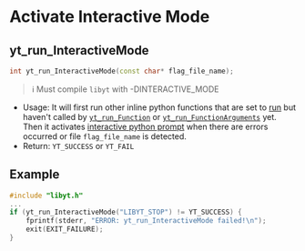 # Activate Interactive Mode

## yt\_run\_InteractiveMode
```cpp
int yt_run_InteractiveMode(const char* flag_file_name);
```
> :information_source: Must compile `libyt` with -DINTERACTIVE_MODE
- Usage: It will first run other inline python functions that are set to [run](../InSituPythonAnalysis/InteractivePythonPrompt.md#run-1) but haven't called by [`yt_run_Function`](PerformInlineAnalysis.md#yt_run_function) or [`yt_run_FunctionArguments`](PerformInlineAnalysis.md#yt_run_functionarguments) yet. Then it activates [interactive python prompt](../InSituPythonAnalysis/InteractivePythonPrompt.md#interactive-python-prompt) when there are errors occurred or file `flag_file_name` is detected.
- Return: `YT_SUCCESS` or `YT_FAIL`

## Example
```cpp
#include "libyt.h"
...
if (yt_run_InteractiveMode("LIBYT_STOP") != YT_SUCCESS) {
    fprintf(stderr, "ERROR: yt_run_InteractiveMode failed!\n");
    exit(EXIT_FAILURE);
}
```